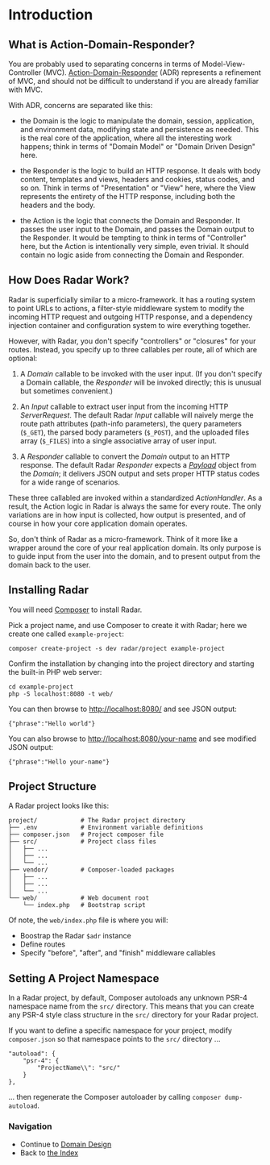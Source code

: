 # Introduction

## What is Action-Domain-Responder?

You are probably used to separating concerns in terms of Model-View-Controller
(MVC).  [Action-Domain-Responder](http://pmjones.io/adr) (ADR) represents a
refinement of MVC, and should not be difficult to understand if you are already
familiar with MVC.

With ADR, concerns are separated like this:

- the Domain is the logic to manipulate the domain, session, application, and
environment data, modifying state and persistence as needed. This is the real
core of the application, where all the interesting work happens; think in terms
of "Domain Model" or "Domain Driven Design" here.

- the Responder is the logic to build an HTTP response. It deals with body
content, templates and views, headers and cookies, status codes, and so on.
Think in terms of "Presentation" or "View" here, where the View represents the
entirety of the HTTP response, including both the headers and the body.

- the Action is the logic that connects the Domain and Responder. It passes the
user input to the Domain, and passes the Domain output to the Responder. It
would be tempting to think in terms of "Controller" here, but the Action is
intentionally very simple, even trivial. It should contain no logic aside from
connecting the Domain and Responder.

## How Does Radar Work?

Radar is superficially similar to a micro-framework. It has a routing
system to point URLs to actions, a filter-style middleware system to modify the
incoming HTTP request and outgoing HTTP response, and a dependency injection
container and configuration system to wire everything together.

However, with Radar, you don't specify "controllers" or "closures" for your
routes. Instead, you specify up to three callables per route, all of which are
optional:

1. A _Domain_ callable to be invoked with the user input. (If you don't specify
a Domain callable, the _Responder_ will be invoked directly; this is unusual but
sometimes convenient.)

2. An _Input_ callable to extract user input from the incoming HTTP
_ServerRequest_. The default Radar _Input_ callable will naively merge the
route path attributes (path-info parameters), the query parameters (`$_GET`),
the parsed body parameters (`$_POST`), and the uploaded files array (`$_FILES`)
into a single associative array of user input.

3. A _Responder_ callable to convert the _Domain_ output to an HTTP response.
The default Radar _Responder_ expects a
[_Payload_](https://github.com/auraphp/Aura.Payload) object from the _Domain_;
it delivers JSON output and sets proper HTTP status codes for a wide range of
scenarios.

These three callabled are invoked within a standardized _ActionHandler_. As a
result, the Action logic in Radar is always the same for every route. The only
variations are in how input is collected, how output is presented, and of course
in how your core application domain operates.

So, don't think of Radar as a micro-framework. Think of it more like a wrapper
around the core of your real application domain. Its only purpose is to guide
input from the user into the domain, and to present output from the domain back
to the user.

## Installing Radar

You will need [Composer](https://getcomposer.org) to install Radar.

Pick a project name, and use Composer to create it with Radar; here we create
one called `example-project`:

    composer create-project -s dev radar/project example-project

Confirm the installation by changing into the project directory and starting the
built-in PHP web server:

    cd example-project
    php -S localhost:8080 -t web/

You can then browse to <http://localhost:8080/> and see JSON output:

    {"phrase":"Hello world"}

You can also browse to <http://localhost:8080/your-name> and see modified JSON output:

    {"phrase":"Hello your-name"}

## Project Structure

A Radar project looks like this:

    project/            # The Radar project directory
    ├── .env            # Environment variable definitions
    ├── composer.json   # Project composer file
    ├── src/            # Project class files
    │   ├── ...
    │   ├── ...
    │   └── ...
    ├── vendor/         # Composer-loaded packages
    │   ├── ...
    │   ├── ...
    │   └── ...
    └── web/            # Web document root
        └── index.php   # Bootstrap script


Of note, the `web/index.php` file is where you will:

- Boostrap the Radar `$adr` instance
- Define routes
- Specify "before", "after", and "finish" middleware callables

## Setting A Project Namespace

In a Radar project, by default, Composer autoloads any unknown PSR-4 namespace
name from the `src/` directory. This means that you can create any PSR-4 style
class structure in the `src/` directory for your Radar project.

If you want to define a specific namespace for your project, modify
`composer.json` so that namespace points to the `src/` directory ...

    "autoload": {
        "psr-4": {
            "ProjectName\\": "src/"
        }
    },

... then regenerate the Composer autoloader by calling `composer dump-autoload`.

### Navigation

* Continue to [Domain Design](/docs/domain.md)
* Back to [the Index](/docs/index.md)
